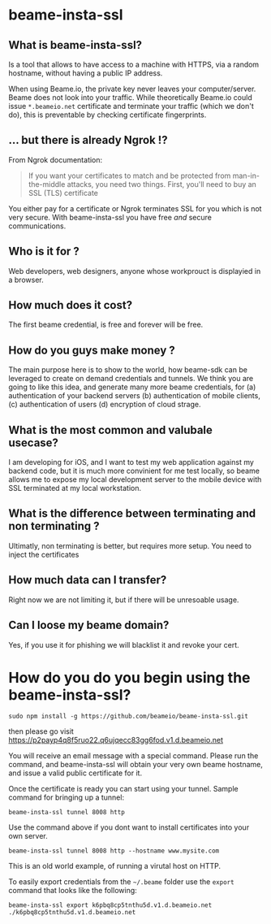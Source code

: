 # beame-insta-ssl

## What is beame-insta-ssl?

Is a tool that allows to have access to a machine with HTTPS, via a random hostname, without having a public IP address.

When using Beame.io, the private key never leaves your computer/server. Beame does not look into your traffic. While theoretically Beame.io could issue `*.beameio.net` certificate and terminate your traffic (which we don't do), this is preventable by checking certificate fingerprints.

## ... but there is already Ngrok !?

From Ngrok documentation:
> If you want your certificates to match and be protected from man-in-the-middle attacks, you need two things. First, you'll need to buy an SSL (TLS) certificate

You either pay for a certificate or Ngrok terminates SSL for you which is not very secure. With beame-insta-ssl you have free _and_ secure communications.

## Who is it for ?

Web developers, web designers, anyone whose workprouct is displayied in a browser.

## How much does it cost?

The first beame credential, is free and forever will be free.

## How do you guys make money ?

The main purpose here is to show to the world, how beame-sdk can be leveraged to create on demand credentials and tunnels. We think you are going to like this idea, and generate many more beame credentials, for (a) authentication of your backend servers (b) authentication of mobile clients, (c) authentication of users (d) encryption of cloud strage.

## What is the most common and valubale usecase?
I am developing for iOS, and I want to test my web application against my backend code, but it is much more convinient for me test locally, so beame allows me to expose my local development server to the mobile device with SSL terminated at my local workstation.

## What is the difference between terminating and non terminating ?

Ultimatly, non terminating is better, but requires more setup. You need to inject the certificates

## How much data can I transfer?

Right now we are not limiting it, but if there will be unresoable usage.

## Can I loose my beame domain?

Yes, if you use it for phishing we will blacklist it and revoke your cert.

# How do you do you begin using the beame-insta-ssl?

	sudo npm install -g https://github.com/beameio/beame-insta-ssl.git

then please go visit https://p2payp4q8f5ruo22.q6ujqecc83gg6fod.v1.d.beameio.net

You will receive an email message with a special command. Please run the command, and beame-insta-ssl will obtain your very own beame hostname, and issue a valid public certificate for it.

Once the certificate is ready you can start using your tunnel. Sample command for bringing up a tunnel:

	beame-insta-ssl tunnel 8008 http

Use the command above if you dont want to install certificates into your own server.

	beame-insta-ssl tunnel 8008 http --hostname www.mysite.com

This is an old world example, of running a virutal host on HTTP.

To easily export credentials from the `~/.beame` folder use the `export` command that looks like the following:

	beame-insta-ssl export k6pbq8cp5tnthu5d.v1.d.beameio.net ./k6pbq8cp5tnthu5d.v1.d.beameio.net
